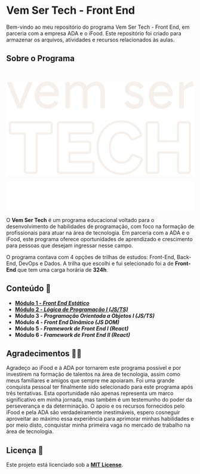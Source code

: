 # Vem Ser Tech - Front End

Bem-vindo ao meu repositório do programa Vem Ser Tech - Front End, em parceria com a empresa ADA e o iFood. Este repositório foi criado para armazenar os arquivos, atividades e recursos relacionados às aulas.

## Sobre o Programa

<br>
<div align="center">

![Vem Ser Tech Logo](./readme/vem-ser-tech-logo.svg)

![Ada, Potência Tech e Ifood](./readme/ada-potencia-tech-ifood.svg)
</div>

O **Vem Ser Tech** é um programa educacional voltado para o desenvolvimento de habilidades de programação, com foco na formação de profissionais para atuar na área de tecnologia. Em parceria com a ADA e o iFood, este programa oferece oportunidades de aprendizado e crescimento para pessoas que desejam ingressar nesse campo.

O programa contava com 4 opções de trilhas de estudos: Front-End, Back-End, DevOps e Dados. A trilha que escolhi e fui selecionado foi a de **Front-End** que tem uma carga horária de **324h**.

## Conteúdo 📃

- [**Módulo 1 - *Front End Estático***](./modulo01-frontend-estatico/)
- [**Módulo 2 - *Lógica de Programação I (JS/TS)***](./modulo02-logica-de-programacao-i/)
- **Módulo 3 - *Programação Orientada a Objetos I (JS/TS)***
- **Módulo 4 - *Front End Dinâmico (JS DOM)***
- **Módulo 5 - *Framework de Front End I (React)***
- **Módulo 6 - *Framework de Front End II (React)***

## Agradecimentos 🙏🏻

Agradeço ao iFood e à ADA por tornarem este programa possível e por investirem na formação de talentos na área de tecnologia, assim como meus familiares e amigos que sempre me apoiaram. Foi uma grande conquista pessoal ter finalmente sido selecionado para este programa após três tentativas. Esta oportunidade não apenas representa um marco significativo em minha jornada, mas também é um testemunho do poder da perseverança e da determinação. O apoio e os recursos fornecidos pelo iFood e pela ADA são verdadeiramente inestimáveis, espero cosneguir aproveitar ao máximo essa experiência para aprimorar minhas habilidades e por meio disto, conquistar minha primeira vaga no mercado de trabalho na área de tecnologia.

## Licença 📝

Este projeto está licenciado sob a [**MIT License**](./LICENSE).
